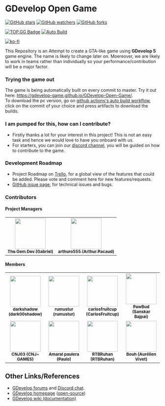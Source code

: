 # GDevelop Open Game  
[![GitHub stars](https://img.shields.io/github/stars/GDevelop-game/GDevelop-Open-Game.svg?style=social&label=Stars)](https://github.com/Gdevelop-game/GDevelop-Open-Game/) 
[![GitHub watchers](https://img.shields.io/github/watchers/GDevelop-game/GDevelop-Open-Game.svg?style=social&label=watch)](https://github.com/Gdevelop-game/GDevelop-Open-Game/) 
[![GitHub forks](https://img.shields.io/github/forks/GDevelop-game/GDevelop-Open-Game.svg?style=social&label=forks)](https://github.com/Gdevelop-game/GDevelop-Open-Game/) 

[![TOP.GG Badge](https://discord.com/api/guilds/723151718283477042/widget.png?style=shield)](https://discord.gg/PVET9HJ) 
[![Auto Build](https://github.com/Gdevelop-game/GDevelop-Open-Game/workflows/Auto%20Build/badge.svg)  ](https://gdevelop-game.github.io/GDevelop-Open-Game/) 

[![ko-fi](https://www.ko-fi.com/img/githubbutton_sm.svg)](https://ko-fi.com/N4N61UP36)

This Repository is an Attempt to create a GTA-like game using **GDevelop 5** game engine. The name is likely to change later on. Moereover,
we are likely to work in teams rather than individually so your performance/contribution will be a major factor.

### Trying the game out

The game is being automatically built on every commit to master. Try it out here: https://gdevelop-game.github.io/GDevelop-Open-Game/.  
To download the pc version, go on [github actions's auto build workflow](https://github.com/Gdevelop-game/GDevelop-Open-Game/actions?query=workflow%3A%22Auto+Build%22), click on the commit of your choice and press artifacts to download the builds.

### I am pumped for this, how can I contribute?

* Firstly thanks a lot for your interest in this project! This is not an easy task and hence we would love to have you onboard with us.
* For starters, you can join our [discord channel](https://discord.gg/PVET9HJ), you will be guided on how to contribute to the game.

### Development Roadmap

* Project Roadmap on [Trello](https://trello.com/invite/b/sdQnetbP/24b4ed2522985c241bf71061f5091693/gdevelop-community-game), for a global view of the features that could be added. Please vote and comment here for new features/requests.
* [GitHub issue page](https://github.com/Gdevelop-game/GDevelop-Open-Game/issues), for technical issues and bugs.

### Contributors
#### Project Managers
<table>
    <td align="center"><a href="#"><img src="https://avatars0.githubusercontent.com/u/53819287?s=460&u=2fa9fe44f3d2301c7887c4613cc0da4e928f3b31&v=4" width="100px;" alt=""/><br /><sub><b>The Gem Dev (Gabriel)</b></sub></a><br /></a></td>
    <td align="center"><a href="#"><img src="https://avatars2.githubusercontent.com/u/19349038?s=460&u=880d1e464bd58c232689cc912465b6fafecbdb1e&v=4" width="100px;" alt=""/><br /><sub><b>arthuro555 (Arthur Pacaud)</b></sub></a><br /></a></td>
    
</table>

#### Members

<table>
  <tr>
    <td align="center"><a href="#"><img src="https://avatars1.githubusercontent.com/u/45771918?s=60&v=4" width="100px;" alt=""/><br /><sub><b>darkshadow (dark00shadow)</b></sub></a><br /></a></td>
    <td align="center"><a href="#"><img src="https://avatars2.githubusercontent.com/u/67800180?s=60&v=4" width="100px;" alt=""/><br /><sub><b>rumustur (rumustur)</b></sub></a><br /></a></td>
    <td align="center"><a href="#"><img src="https://avatars3.githubusercontent.com/u/40542088?s=60&v=4" width="100px;" alt=""/><br /><sub><b>carlosfruitcup (CarlosFruitcup)</b></sub></a><br /></a></td>
    <td align="center"><a href="#"><img src="https://avatars1.githubusercontent.com/u/48093317?s=60&v=4" width="100px;" alt=""/><br /><sub><b>PawBud (Sanskar Bajpai)</b></sub></a><br /></a></td>
    <tr/>
    <tr>
    <td align="center"><a href="#"><img src="https://avatars1.githubusercontent.com/u/63917465?s=60&v=4" width="100px;" alt=""/><br /><sub><b>CNJ03 (CNJ-GAMES)</b></sub></a><br /></a></td>
    <td align="center"><a href="#"><img src="https://avatars3.githubusercontent.com/u/2051955?s=60&v=4" width="100px;" alt=""/><br /><sub><b> Amaral paulera (Paulo)</b></sub></a><br /></a></td>
    <td align="center"><a href="#"><img src="https://avatars0.githubusercontent.com/u/50866504?s=60&v=4" width="100px;" alt=""/><br /><sub><b>RTBRuhan (RTBRuhan)</b></sub></a><br /></a></td>
    <td align="center"><a href="#"><img src="https://avatars3.githubusercontent.com/u/1670670?s=60&v=4" width="100px;" alt=""/><br /><sub><b> Bouh (Aurélien Vivet)</b></sub></a><br /></a></td>
</table>

## Other Links/References

* [GDevelop forums](https://forum.gdevelop-app.com) and [Discord chat](https://discord.gg/rjdYHvj).
* [GDevelop homepage](https://gdevelop-app.com) ([open-source](https://github.com/4ian/GDevelop-website))
* [GDevelop wiki (documentation)](http://wiki.compilgames.net/doku.php/gdevelop5/start)
